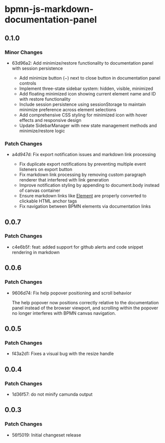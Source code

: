 # bpmn-js-markdown-documentation-panel

## 0.1.0

### Minor Changes

- 63d96a2: Add minimize/restore functionality to documentation panel with session persistence

  - Add minimize button (−) next to close button in documentation panel controls
  - Implement three-state sidebar system: hidden, visible, minimized
  - Add floating minimized icon showing current element name and ID with restore functionality
  - Include session persistence using sessionStorage to maintain minimize preference across element selections
  - Add comprehensive CSS styling for minimized icon with hover effects and responsive design
  - Update SidebarManager with new state management methods and minimize/restore logic

### Patch Changes

- a4d947d: Fix export notification issues and markdown link processing

  - Fix duplicate export notifications by preventing multiple event listeners on export button
  - Fix markdown link processing by removing custom paragraph renderer that interfered with link generation
  - Improve notification styling by appending to document.body instead of canvas container
  - Ensure markdown links like [Element](#ElementId) are properly converted to clickable HTML anchor tags
  - Fix navigation between BPMN elements via documentation links

## 0.0.7

### Patch Changes

- c4e6b5f: feat: added support for github alerts and code snippet rendering in markdown

## 0.0.6

### Patch Changes

- 9606d74: Fix help popover positioning and scroll behavior

  The help popover now positions correctly relative to the documentation panel instead of the browser viewport, and scrolling within the popover no longer interferes with BPMN canvas navigation.

## 0.0.5

### Patch Changes

- f43a2d1: Fixes a visual bug with the resize handle

## 0.0.4

### Patch Changes

- 1d36f57: do not minify camunda output

## 0.0.3

### Patch Changes

- 56f5019: Initial changeset release
